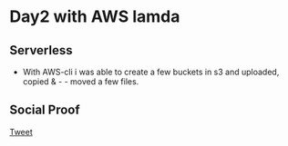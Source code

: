 <!-- This is a template you can use for quick progress days. It removes a lot of the steps we encourage you to share in the longer template 000-DAY-ARTICLE-LONG-TEMPLATE.MD-->

# Day2 with AWS lamda

## Serverless

- With AWS-cli i was able to create a few buckets in s3 and uploaded, copied & - - moved a few files.

## Social Proof



[Tweet](https://twitter.com/martynzYoung/status/1294637013346537473)
